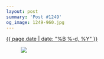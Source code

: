 ```yaml
---
layout: post
summary: 'Post #1249'
og_image: 1249-960.jpg
---
```


<div class="post">
 <time>
  <a href="/1249">
   {{ page.date | date: "%B %-d, %Y" }}
  </a>
 </time>
 <a href="/1249">
  <figure data-taken="12/20/2020">
   <img sizes="(min-width: 700px) 50vw, calc(100vw - 2rem)" src="{{ site.assets_url }}/1249-480.jpg" srcset="{{ site.assets_url }}/1249-240.jpg 240w, {{ site.assets_url }}/1249-480.jpg 480w, {{ site.assets_url }}/1249-720.jpg 720w, {{ site.assets_url }}/1249-960.jpg 960w"/>
  </figure>
 </a>
</div>
